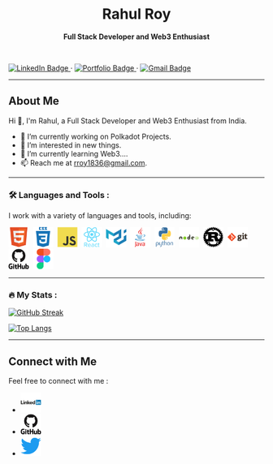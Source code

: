 <h1 align="center">
  Rahul Roy
</h1>

<p align="center">
  <strong>Full Stack Developer and Web3 Enthusiast</strong>
</p>
<p align="center">
  <img src="https://komarev.com/ghpvc/?username=rahul-roy-hub&style=flat-square&color=blue" alt=""/>
</p>

<p align="center">
  <div id="badges">
  <a href="https://www.linkedin.com/in/rahul-roy-bb6316161/">
    <img src="https://img.shields.io/badge/LinkedIn-blue?style=for-the-badge&logo=linkedin&logoColor=white" alt="LinkedIn Badge"/>
  </a>
  ·
  <a href="https://rahulroy.vercel.app/">
    <img src="https://img.shields.io/badge/website-000000?style=for-the-badge&logo=About.me&logoColor=white" alt="Portfolio Badge"/>
  </a>
  ·
  <a href="mailto:rroy1836@gmail.com">
    <img src="https://img.shields.io/badge/Gmail-D14836?style=for-the-badge&logo=gmail&logoColor=white" alt="Gmail Badge"/>
  </a>
</p>

---

## About Me

Hi 👋, I'm Rahul, a Full Stack Developer and Web3 Enthusiast from India.

- 🔭 I’m currently working on Polkadot Projects.
- 👀 I’m interested in new things.
- 🌱 I’m currently learning Web3....
- 📫 Reach me at rroy1836@gmail.com.

---

### :hammer_and_wrench: Languages and Tools :

I work with a variety of languages and tools, including:

<div>
  <img src="https://github.com/devicons/devicon/blob/master/icons/html5/html5-original.svg" title="HTML5" alt="HTML" width="40" height="40"/>&nbsp;
  <img src="https://github.com/devicons/devicon/blob/master/icons/css3/css3-plain-wordmark.svg"  title="CSS3" alt="CSS" width="40" height="40"/>&nbsp;
  <img src="https://github.com/devicons/devicon/blob/master/icons/javascript/javascript-original.svg" title="JavaScript" alt="JavaScript" width="40" height="40"/>&nbsp;
  <img src="https://github.com/devicons/devicon/blob/master/icons/react/react-original-wordmark.svg" title="React" alt="React" width="40" height="40"/>&nbsp;
  <img src="https://github.com/devicons/devicon/blob/master/icons/materialui/materialui-original.svg" title="Material UI" alt="Material UI" width="40" height="40"/>&nbsp;
  <img src="https://github.com/devicons/devicon/blob/master/icons/java/java-original-wordmark.svg" title="Java" alt="Java" width="40" height="40"/>&nbsp;
  <img src="https://github.com/devicons/devicon/blob/master/icons/python/python-original-wordmark.svg" title="Python" alt="Python" width="40" height="40"/>&nbsp;
  <img src="https://github.com/devicons/devicon/blob/master/icons/nodejs/nodejs-original-wordmark.svg" title="NodeJS" alt="NodeJS" width="40" height="40"/>&nbsp;
  <img src="https://github.com/devicons/devicon/blob/master/icons/rust/rust-plain.svg" title="Rust" alt="Rust" width="40" height="40"/>&nbsp;
  <img src="https://github.com/devicons/devicon/blob/master/icons/git/git-original-wordmark.svg" title="Git" **alt="Git" width="40" height="40"/>&nbsp;
  <img src="https://github.com/devicons/devicon/blob/master/icons/github/github-original-wordmark.svg" title="Github" **alt="Github" width="40" height="40"/>&nbsp;
  <img src="https://github.com/devicons/devicon/blob/master/icons/figma/figma-original.svg" title="Figma" **alt="Figma" width="40" height="40"/>&nbsp; 
</div>

---

### :fire: My Stats :

[![GitHub Streak](http://github-readme-streak-stats.herokuapp.com?user=rahul-roy-hub)](https://git.io/streak-stats)

[![Top Langs](https://github-readme-stats.vercel.app/api/top-langs/?username=rahul-roy-hub&layout=compact&theme=vision-friendly-dark)](https://github.com/rahul-roy-hub/github-readme-stats)

---

## Connect with Me

Feel free to connect with me :

- <a href="https://www.linkedin.com/in/rahul-roy-bb6316161/">
    <img src="https://github.com/devicons/devicon/blob/master/icons/linkedin/linkedin-original-wordmark.svg" alt="LinkedIn" width="40" height="40"/>
  </a>
- <a href="https://github.com/Rahul-Roy-Hub">
    <img src="https://github.com/devicons/devicon/blob/master/icons/github/github-original-wordmark.svg" alt="Github" width="40" height="40"/>
  </a>
- <a href="https://twitter.com/RahulDevRio">
    <img src="https://github.com/devicons/devicon/blob/master/icons/twitter/twitter-original.svg" alt="Twitter" width="40" height="40"/>
  </a>

<!---
Rahul-Roy-Hub/Rahul-Roy-Hub is a ✨ special ✨ repository because its `README.md` (this file) appears on your GitHub profile.
You can click the Preview link to take a look at your changes.
--->
